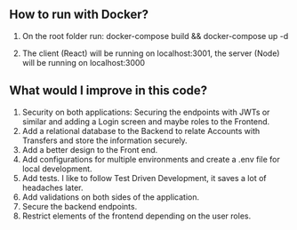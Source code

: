 ## How to run with Docker?
1. On the root folder run:
docker-compose build && docker-compose up -d

2. The client (React) will be running on localhost:3001, the server (Node) will be running on localhost:3000


## What would I improve in this code?
1. Security on both applications: Securing the endpoints with JWTs or similar and adding a Login screen and maybe roles to the Frontend.
2. Add a relational database to the Backend to relate Accounts with Transfers and store the information securely.
3. Add a better design to the Front end.
4. Add configurations for multiple environments and create a .env file for local development.
5. Add tests. I like to follow Test Driven Development, it saves a lot of headaches later.
6. Add validations on both sides of the application.
7. Secure the backend endpoints.
2. Restrict elements of the frontend depending on the user roles.
